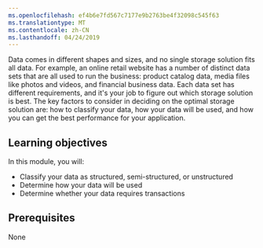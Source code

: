 ```yaml
---
ms.openlocfilehash: ef4b6e7fd567c7177e9b2763be4f32098c545f63
ms.translationtype: MT
ms.contentlocale: zh-CN
ms.lasthandoff: 04/24/2019
---
```

Data comes in different shapes and sizes, and no single storage solution fits all data. For example, an online retail website has a number of distinct data sets that are all used to run the business: product catalog data, media files like photos and videos, and financial business data. Each data set has different requirements, and it's your job to figure out which storage solution is best. The key factors to consider in deciding on the optimal storage solution are: how to classify your data, how your data will be used, and how you can get the best performance for your application.

## <a name="learning-objectives"></a>Learning objectives

In this module, you will:

- Classify your data as structured, semi-structured, or unstructured
- Determine how your data will be used
- Determine whether your data requires transactions 

## <a name="prerequisites"></a>Prerequisites  

None